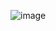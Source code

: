 <!-- image -->
![image](https://cdn.discordapp.com/attachments/887446333047312464/1169998411123142737/expresso.js.png?ex=655770ee&is=6544fbee&hm=791e67c0d5245277fc36861aca4ac82b684f66adf69de2146376f140d9493455)